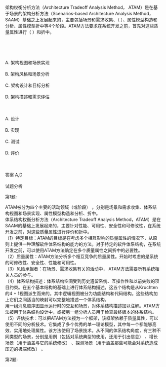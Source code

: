 <div class="detail lh2">架构权衡分析方法（Architecture Tradeoff Analysis Method， ATAM）是在基于场景的架构分析方法（Scenarios-based Architecture  Analysis Method，SAAM）基础之上发展起来的，主要包括场景和需求收集、（  ）、属性模型构造和分析、属性模型折中等4个阶段。ATAM方法要求在系统开发之前，首先对这些质量属性进行（  ）和折中。<p><br/></p><br/><br/>A. 架构视图和场景实现<br/><br/>B. 架构风格和场景分析<br/><br/>C. 架构设计和目标分析<br/><br/>D. 架构描述和需求评估<br/><br/><br/><br/>A. 设计<br/><br/>B. 实现<br/><br/>C. 测试<br/><br/>D. 评价<br/><br/><br/><br/>答案 A,D<br/><br/>试题分析<br/><p>第1题:</p><p>ATAM被分为四个主要的活动领域（或阶段） ，分别是场景和需求收集、体系结构视图和场景实现、属性模型构造和分析、折中。<br/>体系结构权衡分析方法（Architecture Tradeoff Analysis Method，ATAM）是在SAAM的基础上发展起来的，主要针对性能、可用性、安全性和可修改性，在系统开发之前，对这些质量属性进行评价和折中。<br/>（1）特定目标：ATAM的目标是在考虑多个相互影响的质量属性的情况下，从原则上提供一种理解软件体系结构的能力的方法。对于特定的软件体系结构，在系统开发之前，可以使用ATAM方法确定在多个质量属性之间折中的必要性。<br/>（2）质量属性：ATAM方法分析多个相互竞争的质量属性。开始时考虑的是系统的可修改性、安全性、性能和可用性。<br/>（3）风险承担者：在场景、需求收集有关的活动中， ATAM方法需要所有系统相关人员的参与。<br/>（4）体系结构描述：体系结构空间受到历史遗留系统、互操作性和以前失败的项目约束。在五个基本结构的基础上进行体系结构描述，这五个结构是从Kruchten的4 + 1视图派生而来的。其中逻辑视图被分为功能结构和代码结构。这些结构加上它们之间适当的映射可以完整地描述一个体系结构。<br/>用一组消息顺序图显示运行时的交互和场景，对体系结构描述加以注解。ATAM方法被用于体系结构设计中，或被另一组分析人员用于检查最终版本的体系结构。<br/>（5）评估技术：可以把ATAM方法视为一个框架，该框架依赖于质量属性，可以使用不同的分析技术。它集成了多个优秀的单一理论模型，其中每一个都能够高效、实用地处理属性。该方法使用了场景技术。从不同的体系结构角度，有三种不同类型的场景，分别是用例（包括对系统典型的使用，还用于引出信息） 、增长场景（用于涵盖与它的系统修改） 、探测场景（用于涵盖那些可能会对系统造成压迫的极端修改） 。<br/></p><p>第2题:</p><p><br/></p></div>